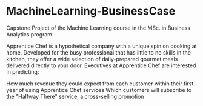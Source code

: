 # MachineLearning-BusinessCase

Capstone Project of the Machine Learning course in the MSc. in Business Analytics program.

Apprentice Chef is a hypothetical company with a unique spin on cooking at home. Developed for the busy professional that has little to no skills in the kitchen, they offer a wide selection of daily-prepared gourmet meals delivered directly to your door. Executives at Apprentice Chef are interested in predicting:

How much revenue they could expect from each customer within their first year of using Apprentice Chef services
Which customers will subscribe to the "Halfway There" service, a cross-selling promotion
